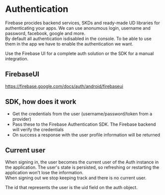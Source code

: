 # Authentication

Firebase procides backend services, SKDs and ready-made UD libraries for authenticating your apps. We can use anonumous login, username and password, facebook, google and more.\
By default all authentication isdisabled in the console. To be able to use them in the app we have to enable the authentication we want.

Use the Firebase UI for a complete auth solution or the SDK for a manual integration.

## FirebaseUI

<!-- Fill in when I do this in an app -->
https://firebase.google.com/docs/auth/android/firebaseui

## SDK, how does it work

* Get the credentials from the user (username/password/token from a provider)
* Pass these to the Firebase Authentication SDK. The Firebase backend will verify the credentials
* On success a response with the user profile information will be returned

## Current user

When signing in, the user becomes the current user of the Auth instance in the application. The user's state is persisted, so refreshing or restarting the application won't lose the information.\
When signing out we stop keeping track and there is no current user.

The id that represents the user is the uid field on the auth object.